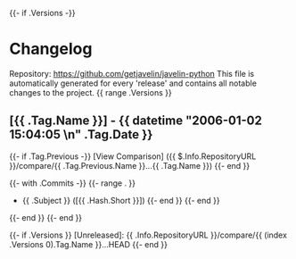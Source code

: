 {{- if .Versions -}}
# Changelog
Repository: https://github.com/getjavelin/javelin-python
This file is automatically generated for every 'release' and contains all notable changes to the project. 
{{ range .Versions }}

## [{{ .Tag.Name }}] - {{ datetime "2006-01-02 15:04:05  \n" .Tag.Date }}
{{- if .Tag.Previous -}}
[View Comparison] ({{ $.Info.RepositoryURL }}/compare/{{ .Tag.Previous.Name }}...{{ .Tag.Name }})
{{- end }}

{{- with .Commits -}}
  {{- range . }}
- {{ .Subject }} ([{{ .Hash.Short }}])
  {{- end }}
{{- end }}

{{- end }}
{{- end }}

{{- if .Versions }}
[Unreleased]: {{ .Info.RepositoryURL }}/compare/{{ (index .Versions 0).Tag.Name }}...HEAD
{{- end }}
